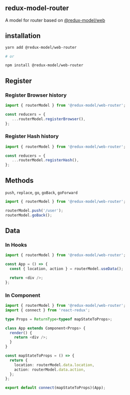 ## redux-model-router

A model for router based on [@redux-model/web](https://github.com/fwh1990/redux-model-ts)

## installation

```bash
yarn add @redux-model/web-router

# or

npm install @redux-model/web-router
```

## Register

### Register Browser history

```typescript
import { routerModel } from '@redux-model/web-router';

const reducers = {
   ...routerModel.registerBrowser(),
};
```

### Register Hash history

```typescript
import { routerModel } from '@redux-model/web-router';

const reducers = {
   ...routerModel.registerHash(),
};
```

## Methods

`push`, `replace`, `go`, `goBack`, `goForward`

```typescript
import { routerModel } from '@redux-model/web-router';

routerModel.push('/user');
routerModel.goBack();
```

## Data

### In Hooks
```typescript jsx
import { routerModel } from '@redux-model/web-router';

const App = () => {
  const { location, action } = routerModel.useData();

  return <div />;
};
```

### In Component

```typescript jsx
import { routerModel } from '@redux-model/web-router';
import { connect } from 'react-redux';

type Props = ReturnType<typeof mapStateToProps>;

class App extends Component<Props> {
  render() {
    return <div />;
  }
}

const mapStateToProps = () => {
  return {
    location: routerModel.data.location,
    action: routerModel.data.action,
  };
};

export default connect(mapStateToProps)(App);
```
